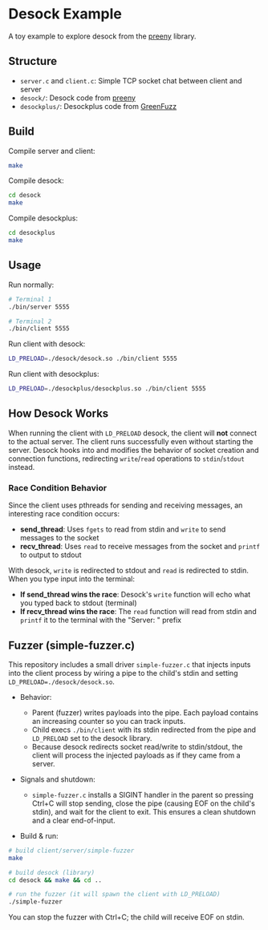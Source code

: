 # Desock Example

A toy example to explore desock from the [preeny](https://github.com/zardus/preeny) library.

## Structure

- `server.c` and `client.c`: Simple TCP socket chat between client and server
- `desock/`: Desock code from [preeny](https://github.com/zardus/preeny/blob/master/src/desock.c)
- `desockplus/`: Desockplus code from [GreenFuzz](https://github.com/behnamandarz/GreenFuzz/blob/main/GreenFuzz/preeny%2B/desockplus.c)

## Build

Compile server and client:
```bash
make
```

Compile desock:
```bash
cd desock
make
```

Compile desockplus:
```bash
cd desockplus
make
```

## Usage

Run normally:
```bash
# Terminal 1
./bin/server 5555

# Terminal 2
./bin/client 5555
```

Run client with desock:
```bash
LD_PRELOAD=./desock/desock.so ./bin/client 5555
```

Run client with desockplus:
```bash
LD_PRELOAD=./desockplus/desockplus.so ./bin/client 5555
```

## How Desock Works

When running the client with `LD_PRELOAD` desock, the client will **not** connect to the actual server. The client runs successfully even without starting the server. Desock hooks into and modifies the behavior of socket creation and connection functions, redirecting `write`/`read` operations to `stdin`/`stdout` instead.

### Race Condition Behavior

Since the client uses pthreads for sending and receiving messages, an interesting race condition occurs:

- **send_thread**: Uses `fgets` to read from stdin and `write` to send messages to the socket
- **recv_thread**: Uses `read` to receive messages from the socket and `printf` to output to stdout

With desock, `write` is redirected to stdout and `read` is redirected to stdin. When you type input into the terminal:

- **If send_thread wins the race**: Desock's `write` function will echo what you typed back to stdout (terminal)
- **If recv_thread wins the race**: The `read` function will read from stdin and `printf` it to the terminal with the "Server: " prefix

## Fuzzer (simple-fuzzer.c)

This repository includes a small driver `simple-fuzzer.c` that injects inputs into the client process by wiring a pipe to the child's stdin and setting `LD_PRELOAD=./desock/desock.so`.

- Behavior:
	- Parent (fuzzer) writes payloads into the pipe. Each payload contains an increasing counter so you can track inputs.
	- Child execs `./bin/client` with its stdin redirected from the pipe and `LD_PRELOAD` set to the desock library.
	- Because desock redirects socket read/write to stdin/stdout, the client will process the injected payloads as if they came from a server.

- Signals and shutdown:
	- `simple-fuzzer.c` installs a SIGINT handler in the parent so pressing Ctrl+C will stop sending, close the pipe (causing EOF on the child's stdin), and wait for the client to exit. This ensures a clean shutdown and a clear end-of-input.

- Build & run:
```bash
# build client/server/simple-fuzzer
make

# build desock (library)
cd desock && make && cd ..

# run the fuzzer (it will spawn the client with LD_PRELOAD)
./simple-fuzzer
```

You can stop the fuzzer with Ctrl+C; the child will receive EOF on stdin.